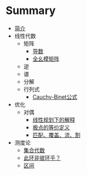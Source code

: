 # Summary

-   [简介](README.md)
-   线性代数
    -   矩阵
        -   [导数](posts/matrix/derivative.md)
        -   [全幺模矩阵](posts/matrix/TU-matrix.md)
    -   逆
    -   谱
    -   分解
    -   行列式
        -   [Cauchy-Binet公式](posts/determinant/Cauchy-Binet.md)
-   优化
    -   对偶
        -   [线性规划下的解释](posts/optimization/dual/LP-dual-interpretation.md)
        -   [极点的等价定义](posts/optimization/dual/extreme-point.md)
        -   [匹配、覆盖、流、割](posts/optimization/dual/MCFC.md)
-   测度论
    -   [集合代数](posts/measure/set-algebra.md)
    -   [此环非彼环乎？](posts/measure/set-ring-algebra-ring.md)
    -   [区间](posts/measure/interval.md)
